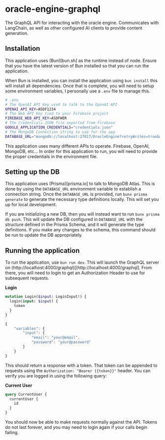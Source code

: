 # oracle-engine-graphql

The GraphQL API for interacting with the oracle engine. Communicates with LangChain, as well as other configured AI clients to provide content generation.

## Installation

This application uses (Bun)[bun.sh] as the runtime instead of node. Ensure that you have the latest version of Bun installed so that you can run the application.

When Bun is installed, you can install the application using `bun install` this will install all dependencies. Once that is complete, you will need to setup some environment variables, I personally use a `.env` file to manage this.

```bash
# .env
# The OpenAI API Key used to talk to the OpenAI API
OPENAI_API_KEY=ASDF1234
# The Web API Key tied to your Firebase project
FIREBASE_WEB_API_KEY=ASDFWER
# The Credentials JSON file exported from Firebase
GOOGLE_APPLICATION_CREDENTIALS="credentials.json"
# The MongoDB Connection string to use for the app
DATABASE_URL="mongodb://localhost:27017/OracleEngine?retryWrites=true&w=majority"
```

This application uses many different APIs to operate. Firebase, OpenAI, MongoDB, etc... In order for this application to run, you will need to provide the proper credentials in the environment file.

## Setting up the DB

This application uses (Prisma)[prisma.io] to talk to MongoDB Atlas. This is done by using the `DATABASE_URL` environment variable to establish a connection string. Once the `DATABASE_URL` is provided, run `bunx prisma generate` to generate the necessary type definitions locally. This will set you up for local development.

If you are initializing a new DB, then you will instead want to run `bunx prisma db push`. This will update the DB configured in `DATABASE_URL` with the structure defined in the Prisma Schema, and it will generate the type definitions. If you make any changes to the schema, this command should be run to update the DB appropriately.

## Running the application

To run the application, use `bun run dev`. This will launch the GraphQL server on (http://localhost:4000/graphql)[(http://localhost:4000/graphql]. From there, you will need to login to get an Authorization Header to use for subsequent requests.

**Login**

```graphql
mutation Login($input: LoginInput!) {
  login(input: $input) {
    token
  }
}
```

```js
{
    "variables": {
        "input": {
            "email": "your@email",
            "password": "your@password"
        }
    }
}
```

This should return a response with a token. That token can be appended to requests using the `Authorization: "Bearer {{token}}"` header. You can verify you are logged in using the following query:

**Current User**

```graphql
query CurrentUser {
  currentUser {
    id
  }
}
```

You should now be able to make requests normally against the API. Tokens do not last forever, and you may need to login again if your calls begin failing.
